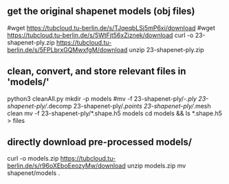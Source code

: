 ## get the original shapenet models (obj files)

#wget https://tubcloud.tu-berlin.de/s/TJqeqbLSj5mP6xi/download
#wget https://tubcloud.tu-berlin.de/s/5WtFjt56xZiznek/download
curl -o 23-shapenet-ply.zip https://tubcloud.tu-berlin.de/s/5FPLbrxGQMwxfgM/download
unzip 23-shapenet-ply.zip

## clean, convert, and store relevant files in 'models/'

python3 cleanAll.py
mkdir -p models
#mv -f 23-shapenet-ply/*-.ply 23-shapenet-ply/*.decomp 23-shapenet-ply/*.points 23-shapenet-ply/*.mesh clean
mv -f 23-shapenet-ply/*.shape.h5 models
cd models && ls *.shape.h5 > files

## directly download pre-processed models/

curl -o models.zip https://tubcloud.tu-berlin.de/s/r96oXEboEeozyMw/download
unzip models.zip
mv shapenet/models .
